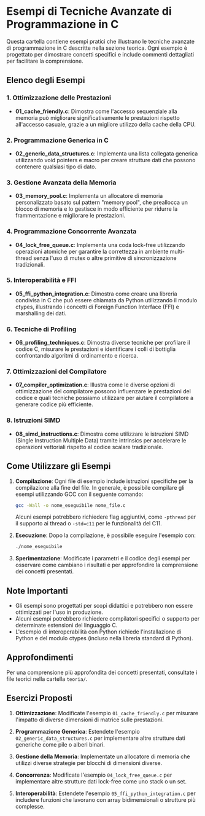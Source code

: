 # Esempi di Tecniche Avanzate di Programmazione in C

Questa cartella contiene esempi pratici che illustrano le tecniche avanzate di programmazione in C descritte nella sezione teorica. Ogni esempio è progettato per dimostrare concetti specifici e include commenti dettagliati per facilitare la comprensione.

## Elenco degli Esempi

### 1. Ottimizzazione delle Prestazioni

- **01_cache_friendly.c**: Dimostra come l'accesso sequenziale alla memoria può migliorare significativamente le prestazioni rispetto all'accesso casuale, grazie a un migliore utilizzo della cache della CPU.

### 2. Programmazione Generica in C

- **02_generic_data_structures.c**: Implementa una lista collegata generica utilizzando void pointers e macro per creare strutture dati che possono contenere qualsiasi tipo di dato.

### 3. Gestione Avanzata della Memoria

- **03_memory_pool.c**: Implementa un allocatore di memoria personalizzato basato sul pattern "memory pool", che preallocca un blocco di memoria e lo gestisce in modo efficiente per ridurre la frammentazione e migliorare le prestazioni.

### 4. Programmazione Concorrente Avanzata

- **04_lock_free_queue.c**: Implementa una coda lock-free utilizzando operazioni atomiche per garantire la correttezza in ambiente multi-thread senza l'uso di mutex o altre primitive di sincronizzazione tradizionali.

### 5. Interoperabilità e FFI

- **05_ffi_python_integration.c**: Dimostra come creare una libreria condivisa in C che può essere chiamata da Python utilizzando il modulo ctypes, illustrando i concetti di Foreign Function Interface (FFI) e marshalling dei dati.

### 6. Tecniche di Profiling

- **06_profiling_techniques.c**: Dimostra diverse tecniche per profilare il codice C, misurare le prestazioni e identificare i colli di bottiglia confrontando algoritmi di ordinamento e ricerca.

### 7. Ottimizzazioni del Compilatore

- **07_compiler_optimization.c**: Illustra come le diverse opzioni di ottimizzazione del compilatore possono influenzare le prestazioni del codice e quali tecniche possiamo utilizzare per aiutare il compilatore a generare codice più efficiente.

### 8. Istruzioni SIMD

- **08_simd_instructions.c**: Dimostra come utilizzare le istruzioni SIMD (Single Instruction Multiple Data) tramite intrinsics per accelerare le operazioni vettoriali rispetto al codice scalare tradizionale.

## Come Utilizzare gli Esempi

1. **Compilazione**: Ogni file di esempio include istruzioni specifiche per la compilazione alla fine del file. In generale, è possibile compilare gli esempi utilizzando GCC con il seguente comando:

   ```bash
   gcc -Wall -o nome_eseguibile nome_file.c
   ```

   Alcuni esempi potrebbero richiedere flag aggiuntivi, come `-pthread` per il supporto ai thread o `-std=c11` per le funzionalità del C11.

2. **Esecuzione**: Dopo la compilazione, è possibile eseguire l'esempio con:

   ```bash
   ./nome_eseguibile
   ```

3. **Sperimentazione**: Modificate i parametri e il codice degli esempi per osservare come cambiano i risultati e per approfondire la comprensione dei concetti presentati.

## Note Importanti

- Gli esempi sono progettati per scopi didattici e potrebbero non essere ottimizzati per l'uso in produzione.
- Alcuni esempi potrebbero richiedere compilatori specifici o supporto per determinate estensioni del linguaggio C.
- L'esempio di interoperabilità con Python richiede l'installazione di Python e del modulo ctypes (incluso nella libreria standard di Python).

## Approfondimenti

Per una comprensione più approfondita dei concetti presentati, consultate i file teorici nella cartella `teoria/`.

## Esercizi Proposti

1. **Ottimizzazione**: Modificate l'esempio `01_cache_friendly.c` per misurare l'impatto di diverse dimensioni di matrice sulle prestazioni.

2. **Programmazione Generica**: Estendete l'esempio `02_generic_data_structures.c` per implementare altre strutture dati generiche come pile o alberi binari.

3. **Gestione della Memoria**: Implementate un allocatore di memoria che utilizzi diverse strategie per blocchi di dimensioni diverse.

4. **Concorrenza**: Modificate l'esempio `04_lock_free_queue.c` per implementare altre strutture dati lock-free come uno stack o un set.

5. **Interoperabilità**: Estendete l'esempio `05_ffi_python_integration.c` per includere funzioni che lavorano con array bidimensionali o strutture più complesse.